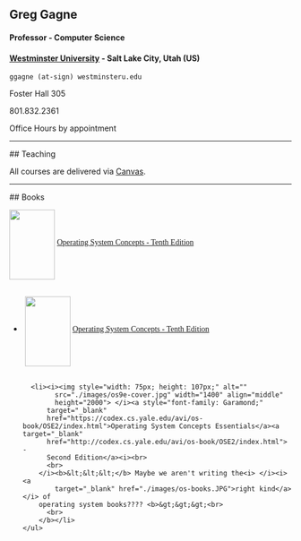 ## Greg Gagne
#### Professor - Computer Science
#### <a href="https://westminsteru.edu" target = "_blank">Westminster University</a> - Salt Lake City, Utah (US)

`ggagne (at-sign) westminsteru.edu`

Foster Hall 305

801.832.2361

Office Hours by appointment

<hr>
## Teaching

All courses are delivered via <a href="https://westminster.instructure.com" target="_blank">Canvas</a>.

<hr>
## Books

<img src="./images/os10-cover.jpg" alt="" width="81"
          align="middle" height="125"> <span style="font-family:
          Garamond;"></span><span style="font-family: Garamond;"><a
            target="_blank"
            href="https://codex.cs.yale.edu/avi/os-book/OS10/index.html">Operating System Concepts - Tenth Edition</a>&nbsp; <br>
          <br>
        </span>



<ul>
      <li>&nbsp;<img src="./images/os10-cover.jpg" alt="" width="81"
          align="middle" height="125"> <span style="font-family:
          Garamond;"></span><span style="font-family: Garamond;"><a
            target="_blank"
            href="https://codex.cs.yale.edu/avi/os-book/OS10/index.html">Operating System Concepts - Tenth Edition</a>&nbsp; <br>
          <br>
        </span></li>
      
      
      <li><i><img style="width: 75px; height: 107px;" alt=""
            src="./images/os9e-cover.jpg" width="1400" align="middle"
            height="2000"> </i><a style="font-family: Garamond;"
          target="_blank"
          href="https://codex.cs.yale.edu/avi/os-book/OSE2/index.html">Operating System Concepts Essentials</a><a target="_blank"
          href="http://codex.cs.yale.edu/avi/os-book/OSE2/index.html"> -
          Second Edition</a><i><br>
          <br>
        </i><b>&lt;&lt;&lt;</b> Maybe we aren't writing the<i> </i><i><a
            target="_blank" href="./images/os-books.JPG">right kind</a></i> of
        operating system books???? <b>&gt;&gt;&gt;<br>
          <br>
        </b></li>
    </ul>
